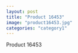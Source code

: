 ```yaml
---
layout: post
title: "Product 16453"
image: "product16453.jpg"
categories: "category1"
---
```

Product 16453
